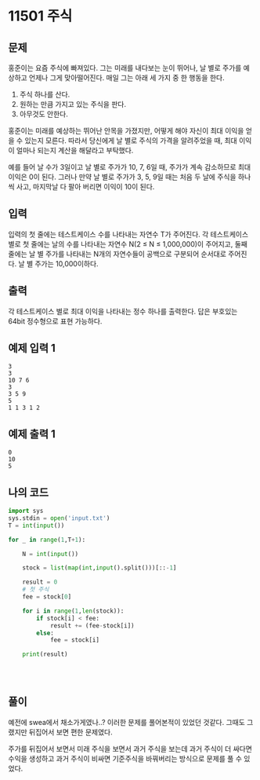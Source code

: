 # 11501 주식



## 문제

홍준이는 요즘 주식에 빠져있다. 그는 미래를 내다보는 눈이 뛰어나, 날 별로 주가를 예상하고 언제나 그게 맞아떨어진다. 매일 그는 아래 세 가지 중 한 행동을 한다.

1. 주식 하나를 산다.
2. 원하는 만큼 가지고 있는 주식을 판다.
3. 아무것도 안한다.

홍준이는 미래를 예상하는 뛰어난 안목을 가졌지만, 어떻게 해야 자신이 최대 이익을 얻을 수 있는지 모른다. 따라서 당신에게 날 별로 주식의 가격을 알려주었을 때, 최대 이익이 얼마나 되는지 계산을 해달라고 부탁했다.

예를 들어 날 수가 3일이고 날 별로 주가가 10, 7, 6일 때, 주가가 계속 감소하므로 최대 이익은 0이 된다. 그러나 만약 날 별로 주가가 3, 5, 9일 때는 처음 두 날에 주식을 하나씩 사고, 마지막날 다 팔아 버리면 이익이 10이 된다.

## 입력

입력의 첫 줄에는 테스트케이스 수를 나타내는 자연수 T가 주어진다. 각 테스트케이스 별로 첫 줄에는 날의 수를 나타내는 자연수 N(2 ≤ N ≤ 1,000,000)이 주어지고, 둘째 줄에는 날 별 주가를 나타내는 N개의 자연수들이 공백으로 구분되어 순서대로 주어진다. 날 별 주가는 10,000이하다.

## 출력

각 테스트케이스 별로 최대 이익을 나타내는 정수 하나를 출력한다. 답은 부호있는 64bit 정수형으로 표현 가능하다.

## 예제 입력 1 

```
3
3
10 7 6
3
3 5 9
5
1 1 3 1 2
```

## 예제 출력 1 

```
0
10
5
```



## 나의 코드

```python
import sys
sys.stdin = open('input.txt')
T = int(input())

for _ in range(1,T+1):

    N = int(input())

    stock = list(map(int,input().split()))[::-1]

    result = 0
    # 첫 주식 
    fee = stock[0]

    for i in range(1,len(stock)):
        if stock[i] < fee:
            result += (fee-stock[i])
        else:
            fee = stock[i]

    print(result)


    
```

## 풀이

예전에 swea에서 채소가게였나..? 이러한 문제를 풀어본적이 있었던 것같다. 그때도 그랬지만 뒤집어서 보면 편한 문제였다. 

주가를 뒤집어서 보면서 미래 주식을 보면서 과거 주식을 보는데  과거 주식이 더 싸다면 수익을 생성하고 과거 주식이 비싸면 기준주식을 바꿔버리는 방식으로 문제를 풀 수 있었다. 

